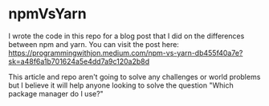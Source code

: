 # npmVsYarn
I wrote the code in this repo for a blog post that I did on the differences
between npm and yarn. You can visit the post here: https://programmingwithjon.medium.com/npm-vs-yarn-db455f40a7e?sk=a48f6a1b701624a5e4dd7a9c120a2b8d

This article and repo aren't going to solve any challenges or world problems but 
I believe it will help anyone looking to solve the question "Which package manager
do I use?"